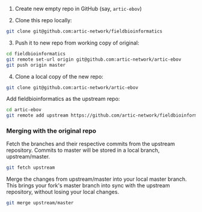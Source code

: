 1. Create new empty repo in GitHub (say, `artic-ebov`)

2. Clone this repo locally:
```bash
git clone git@github.com:artic-network/fieldbioinformatics
```

3. Push it to new repo from working copy of original:
```bash
cd fieldbioinformatics
git remote set-url origin git@github.com:artic-network/artic-ebov
git push origin master
```

4. Clone a local copy of the new repo:
```bash
git clone git@github.com:artic-network/artic-ebov
```

Add fieldbioinformatics as the upstream repo:
```bash
cd artic-ebov
git remote add upstream https://github.com/artic-network/fieldbioinformatics
```

### Merging with the original repo

Fetch the branches and their respective commits from the upstream repository. Commits to master will be stored in a local branch, upstream/master.
```bash
git fetch upstream
```

Merge the changes from upstream/master into your local master branch. This brings your fork's master branch into sync with the upstream repository, without losing your local changes.
```bash
git merge upstream/master
```
